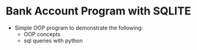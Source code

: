 # Bank Account Program with SQLITE
- Simple OOP program to demonstrate the following:
    - OOP concepts
    - sql queries with python


